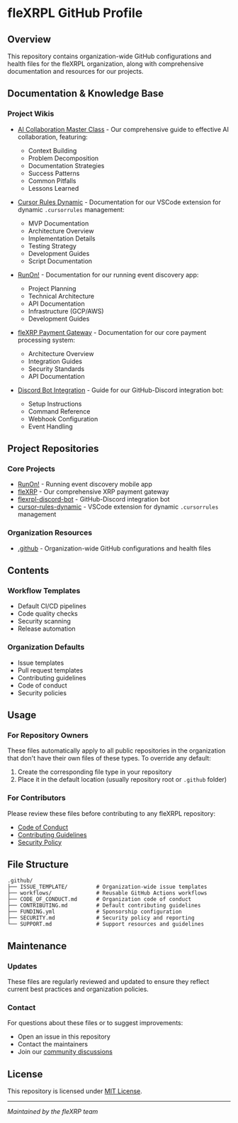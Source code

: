 # fleXRPL GitHub Profile

## Overview
This repository contains organization-wide GitHub configurations and health files for the fleXRPL organization, along with comprehensive documentation and resources for our projects.

## Documentation & Knowledge Base

### Project Wikis
- [AI Collaboration Master Class](https://github.com/fleXRPL/.github/wiki) - Our comprehensive guide to effective AI collaboration, featuring:
  - Context Building
  - Problem Decomposition
  - Documentation Strategies
  - Success Patterns
  - Common Pitfalls
  - Lessons Learned

- [Cursor Rules Dynamic](https://github.com/fleXRPL/cursor-rules-dynamic/wiki) - Documentation for our VSCode extension for dynamic `.cursorrules` management:
  - MVP Documentation
  - Architecture Overview
  - Implementation Details
  - Testing Strategy
  - Development Guides
  - Script Documentation

- [RunOn!](https://github.com/fleXRPL/RunOn/wiki) - Documentation for our running event discovery app:
  - Project Planning
  - Technical Architecture
  - API Documentation
  - Infrastructure (GCP/AWS)
  - Development Guides

- [fleXRP Payment Gateway](https://github.com/fleXRPL/fleXRP/wiki) - Documentation for our core payment processing system:
  - Architecture Overview
  - Integration Guides
  - Security Standards
  - API Documentation

- [Discord Bot Integration](https://github.com/fleXRPL/flexrpl-discord-bot/wiki) - Guide for our GitHub-Discord integration bot:
  - Setup Instructions
  - Command Reference
  - Webhook Configuration
  - Event Handling

## Project Repositories

### Core Projects
- [RunOn!](https://github.com/fleXRPL/RunOn) - Running event discovery mobile app
- [fleXRP](https://github.com/fleXRPL/fleXRP) - Our comprehensive XRP payment gateway
- [flexrpl-discord-bot](https://github.com/fleXRPL/flexrpl-discord-bot) - GitHub-Discord integration bot
- [cursor-rules-dynamic](https://github.com/fleXRPL/cursor-rules-dynamic) - VSCode extension for dynamic `.cursorrules` management

### Organization Resources
- [.github](https://github.com/fleXRPL/.github) - Organization-wide GitHub configurations and health files

## Contents

### Workflow Templates
- Default CI/CD pipelines
- Code quality checks
- Security scanning
- Release automation

### Organization Defaults
- Issue templates
- Pull request templates
- Contributing guidelines
- Code of conduct
- Security policies

## Usage

### For Repository Owners
These files automatically apply to all public repositories in the organization that don't have their own files of these types. To override any default:

1. Create the corresponding file type in your repository
2. Place it in the default location (usually repository root or `.github` folder)

### For Contributors
Please review these files before contributing to any fleXRPL repository:

- [Code of Conduct](https://github.com/fleXRPL/fleXRP/blob/main/CODE_OF_CONDUCT.md)
- [Contributing Guidelines](https://github.com/fleXRPL/fleXRP/blob/main/CONTRIBUTING.md)
- [Security Policy](https://github.com/fleXRPL/fleXRP/blob/main/SECURITY.md)

## File Structure
```
.github/
├── ISSUE_TEMPLATE/         # Organization-wide issue templates
├── workflows/              # Reusable GitHub Actions workflows
├── CODE_OF_CONDUCT.md      # Organization code of conduct
├── CONTRIBUTING.md         # Default contributing guidelines
├── FUNDING.yml             # Sponsorship configuration
├── SECURITY.md             # Security policy and reporting
└── SUPPORT.md              # Support resources and guidelines
```

## Maintenance

### Updates
These files are regularly reviewed and updated to ensure they reflect current best practices and organization policies.

### Contact
For questions about these files or to suggest improvements:
- Open an issue in this repository
- Contact the maintainers
- Join our [community discussions](https://github.com/orgs/fleXRPL/discussions)

## License
This repository is licensed under [MIT License](LICENSE).

---

*Maintained by the fleXRP team*